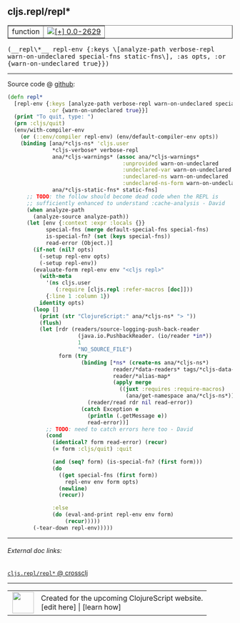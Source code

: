 ## cljs.repl/repl\*



 <table border="1">
<tr>
<td>function</td>
<td><a href="https://github.com/cljsinfo/cljs-api-docs/tree/0.0-2629"><img valign="middle" alt="[+] 0.0-2629" title="Added in 0.0-2629" src="https://img.shields.io/badge/+-0.0--2629-lightgrey.svg"></a> </td>
</tr>
</table>


 <samp>
(__repl\*__ repl-env {:keys \[analyze-path verbose-repl warn-on-undeclared special-fns static-fns\], :as opts, :or {warn-on-undeclared true}})<br>
</samp>

---







Source code @ [github](https://github.com/clojure/clojurescript/blob/r2657/src/clj/cljs/repl.clj#L259-L324):

```clj
(defn repl*
  [repl-env {:keys [analyze-path verbose-repl warn-on-undeclared special-fns static-fns] :as opts
             :or {warn-on-undeclared true}}]
  (print "To quit, type: ")
  (prn :cljs/quit)
  (env/with-compiler-env
    (or (::env/compiler repl-env) (env/default-compiler-env opts))
    (binding [ana/*cljs-ns* 'cljs.user
              *cljs-verbose* verbose-repl
              ana/*cljs-warnings* (assoc ana/*cljs-warnings*
                                    :unprovided warn-on-undeclared
                                    :undeclared-var warn-on-undeclared
                                    :undeclared-ns warn-on-undeclared
                                    :undeclared-ns-form warn-on-undeclared)
              ana/*cljs-static-fns* static-fns]
      ;; TODO: the follow should become dead code when the REPL is
      ;; sufficiently enhanced to understand :cache-analysis - David
      (when analyze-path
        (analyze-source analyze-path))
      (let [env {:context :expr :locals {}}
            special-fns (merge default-special-fns special-fns)
            is-special-fn? (set (keys special-fns))
            read-error (Object.)]
        (if-not (nil? opts)
          (-setup repl-env opts)
          (-setup repl-env))
        (evaluate-form repl-env env "<cljs repl>"
          (with-meta
            '(ns cljs.user
               (:require [cljs.repl :refer-macros [doc]]))
            {:line 1 :column 1})
          identity opts)
        (loop []
          (print (str "ClojureScript:" ana/*cljs-ns* "> "))
          (flush)
          (let [rdr (readers/source-logging-push-back-reader
                      (java.io.PushbackReader. (io/reader *in*))
                      1
                      "NO_SOURCE_FILE")
                form (try
                       (binding [*ns* (create-ns ana/*cljs-ns*)
                                 reader/*data-readers* tags/*cljs-data-readers*
                                 reader/*alias-map*
                                 (apply merge
                                   ((juxt :requires :require-macros)
                                     (ana/get-namespace ana/*cljs-ns*)))]
                         (reader/read rdr nil read-error))
                       (catch Exception e
                         (println (.getMessage e))
                         read-error))]
            ;; TODO: need to catch errors here too - David
            (cond
              (identical? form read-error) (recur)
              (= form :cljs/quit) :quit

              (and (seq? form) (is-special-fn? (first form)))
              (do
                ((get special-fns (first form))
                  repl-env env form opts)
                (newline)
                (recur))

              :else
              (do (eval-and-print repl-env env form)
                  (recur)))))
        (-tear-down repl-env)))))
```

<!--
Repo - tag - source tree - lines:

 <pre>
clojurescript @ r2657
└── src
    └── clj
        └── cljs
            └── <ins>[repl.clj:259-324](https://github.com/clojure/clojurescript/blob/r2657/src/clj/cljs/repl.clj#L259-L324)</ins>
</pre>

-->

---



###### External doc links:

[`cljs.repl/repl*` @ crossclj](http://crossclj.info/fun/cljs.repl/repl*.html)<br>

---

 <table>
<tr><td>
<img valign="middle" align="right" width="48px" src="http://i.imgur.com/Hi20huC.png">
</td><td>
Created for the upcoming ClojureScript website.<br>
[edit here] | [learn how]
</td></tr></table>

[edit here]:https://github.com/cljsinfo/cljs-api-docs/blob/master/cljsdoc/cljs.repl/replSTAR.cljsdoc
[learn how]:https://github.com/cljsinfo/cljs-api-docs/wiki/cljsdoc-files

<!--

This information was too distracting to show to readers, but I'll leave it
commented here since it is helpful to:

- pretty-print the data used to generate this document
- and show how to retrieve that data



The API data for this symbol:

```clj
{:ns "cljs.repl",
 :name "repl*",
 :type "function",
 :signature ["[repl-env {:keys [analyze-path verbose-repl warn-on-undeclared special-fns static-fns], :as opts, :or {warn-on-undeclared true}}]"],
 :source {:code "(defn repl*\n  [repl-env {:keys [analyze-path verbose-repl warn-on-undeclared special-fns static-fns] :as opts\n             :or {warn-on-undeclared true}}]\n  (print \"To quit, type: \")\n  (prn :cljs/quit)\n  (env/with-compiler-env\n    (or (::env/compiler repl-env) (env/default-compiler-env opts))\n    (binding [ana/*cljs-ns* 'cljs.user\n              *cljs-verbose* verbose-repl\n              ana/*cljs-warnings* (assoc ana/*cljs-warnings*\n                                    :unprovided warn-on-undeclared\n                                    :undeclared-var warn-on-undeclared\n                                    :undeclared-ns warn-on-undeclared\n                                    :undeclared-ns-form warn-on-undeclared)\n              ana/*cljs-static-fns* static-fns]\n      ;; TODO: the follow should become dead code when the REPL is\n      ;; sufficiently enhanced to understand :cache-analysis - David\n      (when analyze-path\n        (analyze-source analyze-path))\n      (let [env {:context :expr :locals {}}\n            special-fns (merge default-special-fns special-fns)\n            is-special-fn? (set (keys special-fns))\n            read-error (Object.)]\n        (if-not (nil? opts)\n          (-setup repl-env opts)\n          (-setup repl-env))\n        (evaluate-form repl-env env \"<cljs repl>\"\n          (with-meta\n            '(ns cljs.user\n               (:require [cljs.repl :refer-macros [doc]]))\n            {:line 1 :column 1})\n          identity opts)\n        (loop []\n          (print (str \"ClojureScript:\" ana/*cljs-ns* \"> \"))\n          (flush)\n          (let [rdr (readers/source-logging-push-back-reader\n                      (java.io.PushbackReader. (io/reader *in*))\n                      1\n                      \"NO_SOURCE_FILE\")\n                form (try\n                       (binding [*ns* (create-ns ana/*cljs-ns*)\n                                 reader/*data-readers* tags/*cljs-data-readers*\n                                 reader/*alias-map*\n                                 (apply merge\n                                   ((juxt :requires :require-macros)\n                                     (ana/get-namespace ana/*cljs-ns*)))]\n                         (reader/read rdr nil read-error))\n                       (catch Exception e\n                         (println (.getMessage e))\n                         read-error))]\n            ;; TODO: need to catch errors here too - David\n            (cond\n              (identical? form read-error) (recur)\n              (= form :cljs/quit) :quit\n\n              (and (seq? form) (is-special-fn? (first form)))\n              (do\n                ((get special-fns (first form))\n                  repl-env env form opts)\n                (newline)\n                (recur))\n\n              :else\n              (do (eval-and-print repl-env env form)\n                  (recur)))))\n        (-tear-down repl-env)))))",
          :title "Source code",
          :repo "clojurescript",
          :tag "r2657",
          :filename "src/clj/cljs/repl.clj",
          :lines [259 324]},
 :full-name "cljs.repl/repl*",
 :full-name-encode "cljs.repl/replSTAR",
 :history [["+" "0.0-2629"]]}

```

Retrieve the API data for this symbol:

```clj
;; from Clojure REPL
(require '[clojure.edn :as edn])
(-> (slurp "https://raw.githubusercontent.com/cljsinfo/cljs-api-docs/catalog/cljs-api.edn")
    (edn/read-string)
    (get-in [:symbols "cljs.repl/repl*"]))
```

-->
